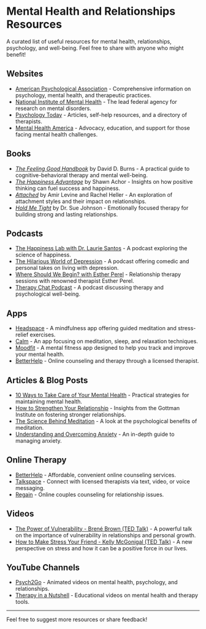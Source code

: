 # Mental Health and Relationships Resources

A curated list of useful resources for mental health, relationships, psychology, and well-being. Feel free to share with anyone who might benefit!

## Websites
- [American Psychological Association](https://www.apa.org) - Comprehensive information on psychology, mental health, and therapeutic practices.
- [National Institute of Mental Health](https://www.nimh.nih.gov) - The lead federal agency for research on mental disorders.
- [Psychology Today](https://www.psychologytoday.com) - Articles, self-help resources, and a directory of therapists.
- [Mental Health America](https://www.mhanational.org) - Advocacy, education, and support for those facing mental health challenges.

## Books
- *[The Feeling Good Handbook](https://www.goodreads.com/book/show/588650.Feeling_Good_Handbook)* by David D. Burns - A practical guide to cognitive-behavioral therapy and mental well-being.
- *[The Happiness Advantage](https://www.goodreads.com/book/show/8460419-the-happiness-advantage)* by Shawn Achor - Insights on how positive thinking can fuel success and happiness.
- *[Attached](https://www.goodreads.com/book/show/9547881-attached)* by Amir Levine and Rachel Heller - An exploration of attachment styles and their impact on relationships.
- *[Hold Me Tight](https://www.goodreads.com/book/show/3233590-hold-me-tight)* by Dr. Sue Johnson - Emotionally focused therapy for building strong and lasting relationships.

## Podcasts
- [The Happiness Lab with Dr. Laurie Santos](https://www.happinesslab.fm) - A podcast exploring the science of happiness.
- [The Hilarious World of Depression](https://www.apmpodcasts.org/thwod/) - A podcast offering comedic and personal takes on living with depression.
- [Where Should We Begin? with Esther Perel](https://www.estherperel.com/podcast) - Relationship therapy sessions with renowned therapist Esther Perel.
- [Therapy Chat Podcast](https://www.therapychatpodcast.com) - A podcast discussing therapy and psychological well-being.

## Apps
- [Headspace](https://www.headspace.com) - A mindfulness app offering guided meditation and stress-relief exercises.
- [Calm](https://www.calm.com) - An app focusing on meditation, sleep, and relaxation techniques.
- [Moodfit](https://www.getmoodfit.com) - A mental fitness app designed to help you track and improve your mental health.
- [BetterHelp](https://www.betterhelp.com) - Online counseling and therapy through a licensed therapist.

## Articles & Blog Posts
- [10 Ways to Take Care of Your Mental Health](https://www.mhanational.org/take-care-your-mental-health) - Practical strategies for maintaining mental health.
- [How to Strengthen Your Relationship](https://www.gottman.com/blog/how-to-strengthen-your-relationship/) - Insights from the Gottman Institute on fostering stronger relationships.
- [The Science Behind Meditation](https://www.apa.org/monitor/2019/07/cover-meditation) - A look at the psychological benefits of meditation.
- [Understanding and Overcoming Anxiety](https://www.psychologytoday.com/us/basics/anxiety) - An in-depth guide to managing anxiety.

## Online Therapy
- [BetterHelp](https://www.betterhelp.com) - Affordable, convenient online counseling services.
- [Talkspace](https://www.talkspace.com) - Connect with licensed therapists via text, video, or voice messaging.
- [Regain](https://www.regain.us) - Online couples counseling for relationship issues.

## Videos
- [The Power of Vulnerability - Brené Brown (TED Talk)](https://www.ted.com/talks/brene_brown_the_power_of_vulnerability) - A powerful talk on the importance of vulnerability in relationships and personal growth.
- [How to Make Stress Your Friend - Kelly McGonigal (TED Talk)](https://www.ted.com/talks/kelly_mcgonigal_how_to_make_stress_your_friend) - A new perspective on stress and how it can be a positive force in our lives.

## YouTube Channels
- [Psych2Go](https://www.youtube.com/c/Psych2Go) - Animated videos on mental health, psychology, and relationships.
- [Therapy in a Nutshell](https://www.youtube.com/channel/UCpuqYFKLkcEryEieomiAv3Q) - Educational videos on mental health and therapy tools.

---

Feel free to suggest more resources or share feedback!